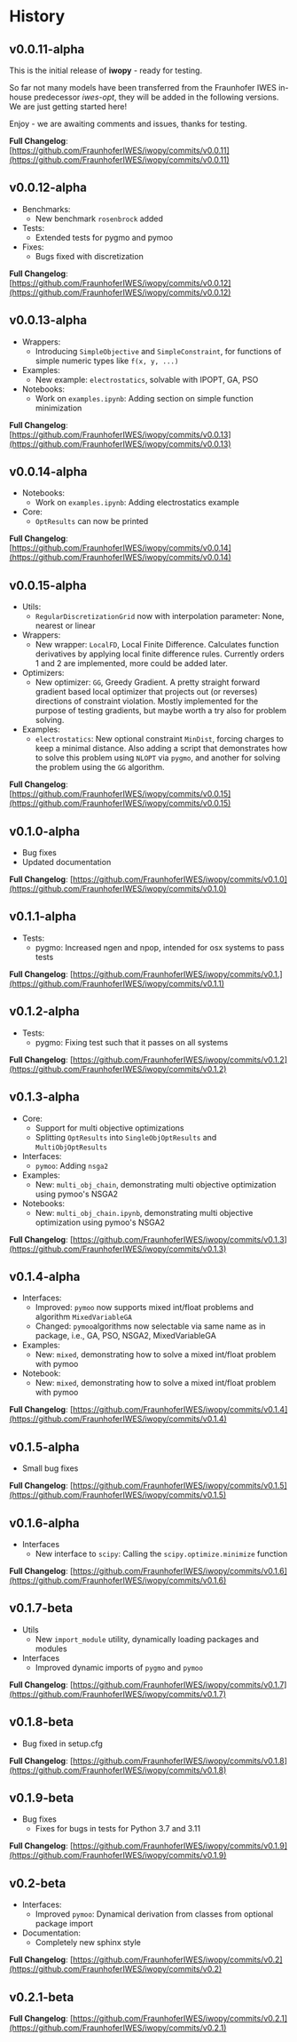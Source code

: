# History

## v0.0.11-alpha

This is the initial release of **iwopy** - ready for testing.

So far not many models have been transferred from the Fraunhofer IWES in-house predecessor *iwes-opt*, they will be added in the following versions. We are just getting started here!

Enjoy - we are awaiting comments and issues, thanks for testing.

**Full Changelog**: [https://github.com/FraunhoferIWES/iwopy/commits/v0.0.11](https://github.com/FraunhoferIWES/iwopy/commits/v0.0.11)

## v0.0.12-alpha

- Benchmarks:
  - New benchmark `rosenbrock` added
- Tests:
  - Extended tests for pygmo and pymoo
- Fixes:
  - Bugs fixed with discretization

**Full Changelog**: [https://github.com/FraunhoferIWES/iwopy/commits/v0.0.12](https://github.com/FraunhoferIWES/iwopy/commits/v0.0.12)

## v0.0.13-alpha

- Wrappers:
  - Introducing `SimpleObjective` and `SimpleConstraint`, for functions of simple numeric types like `f(x, y, ...)`
- Examples:
  - New example: `electrostatics`, solvable with IPOPT, GA, PSO
- Notebooks:
  - Work on `examples.ipynb`: Adding section on simple function minimization

**Full Changelog**: [https://github.com/FraunhoferIWES/iwopy/commits/v0.0.13](https://github.com/FraunhoferIWES/iwopy/commits/v0.0.13)

## v0.0.14-alpha

- Notebooks:
  - Work on `examples.ipynb`: Adding electrostatics example
- Core:
  - `OptResults` can now be printed

**Full Changelog**: [https://github.com/FraunhoferIWES/iwopy/commits/v0.0.14](https://github.com/FraunhoferIWES/iwopy/commits/v0.0.14)

## v0.0.15-alpha

- Utils:
  - `RegularDiscretizationGrid` now with interpolation parameter: None, nearest or linear
- Wrappers:
  - New wrapper: `LocalFD`, Local Finite Difference. Calculates function derivatives by applying local finite difference rules. Currently orders 1 and 2 are implemented, more could be added later.
- Optimizers:
  - New optimizer: `GG`, Greedy Gradient. A pretty straight forward gradient based local optimizer that projects out (or reverses) directions of constraint violation. Mostly implemented for the purpose of testing gradients, but maybe worth a try also for problem solving.
- Examples:
  - `electrostatics`: New optional constraint `MinDist`, forcing charges to keep a minimal distance. Also adding a script that demonstrates how to solve this problem using `NLOPT` via `pygmo`, and another for solving the problem using the `GG` algorithm.

**Full Changelog**: [https://github.com/FraunhoferIWES/iwopy/commits/v0.0.15](https://github.com/FraunhoferIWES/iwopy/commits/v0.0.15)

## v0.1.0-alpha

- Bug fixes
- Updated documentation

**Full Changelog**: [https://github.com/FraunhoferIWES/iwopy/commits/v0.1.0](https://github.com/FraunhoferIWES/iwopy/commits/v0.1.0)

## v0.1.1-alpha

- Tests:
  - pygmo: Increased ngen and npop, intended for osx systems to pass tests

**Full Changelog**: [https://github.com/FraunhoferIWES/iwopy/commits/v0.1.](https://github.com/FraunhoferIWES/iwopy/commits/v0.1.1)

## v0.1.2-alpha

- Tests:
  - pygmo: Fixing test such that it passes on all systems

**Full Changelog**: [https://github.com/FraunhoferIWES/iwopy/commits/v0.1.2](https://github.com/FraunhoferIWES/iwopy/commits/v0.1.2)

## v0.1.3-alpha

- Core:
  - Support for multi objective optimizations
  - Splitting `OptResults` into `SingleObjOptResults` and `MultiObjOptResults`
- Interfaces:
  - `pymoo`: Adding `nsga2`
- Examples:
  - New: `multi_obj_chain`, demonstrating multi objective optimization using pymoo's NSGA2
- Notebooks:
  - New: `multi_obj_chain.ipynb`, demonstrating multi objective optimization using pymoo's NSGA2
  
**Full Changelog**: [https://github.com/FraunhoferIWES/iwopy/commits/v0.1.3](https://github.com/FraunhoferIWES/iwopy/commits/v0.1.3)

## v0.1.4-alpha

- Interfaces:
  - Improved: `pymoo` now supports mixed int/float problems and algorithm `MixedVariableGA`
  - Changed: `pymoo`algorithms now selectable via same name as in package, i.e., GA, PSO, NSGA2, MixedVariableGA
- Examples:
  - New: `mixed`, demonstrating how to solve a mixed int/float problem with pymoo
- Notebook:
  - New: `mixed`, demonstrating how to solve a mixed int/float problem with pymoo
  
**Full Changelog**: [https://github.com/FraunhoferIWES/iwopy/commits/v0.1.4](https://github.com/FraunhoferIWES/iwopy/commits/v0.1.4)

## v0.1.5-alpha

- Small bug fixes
  
**Full Changelog**: [https://github.com/FraunhoferIWES/iwopy/commits/v0.1.5](https://github.com/FraunhoferIWES/iwopy/commits/v0.1.5)

## v0.1.6-alpha

- Interfaces
  - New interface to `scipy`: Calling the `scipy.optimize.minimize` function
  
**Full Changelog**: [https://github.com/FraunhoferIWES/iwopy/commits/v0.1.6](https://github.com/FraunhoferIWES/iwopy/commits/v0.1.6)

## v0.1.7-beta

- Utils
  - New `import_module` utility, dynamically loading packages and modules
- Interfaces
  - Improved dynamic imports of `pygmo` and `pymoo`
  
**Full Changelog**: [https://github.com/FraunhoferIWES/iwopy/commits/v0.1.7](https://github.com/FraunhoferIWES/iwopy/commits/v0.1.7)

## v0.1.8-beta

- Bug fixed in setup.cfg
  
**Full Changelog**: [https://github.com/FraunhoferIWES/iwopy/commits/v0.1.8](https://github.com/FraunhoferIWES/iwopy/commits/v0.1.8)

## v0.1.9-beta

- Bug fixes
  - Fixes for bugs in tests for Python 3.7 and 3.11

**Full Changelog**: [https://github.com/FraunhoferIWES/iwopy/commits/v0.1.9](https://github.com/FraunhoferIWES/iwopy/commits/v0.1.9)

## v0.2-beta

- Interfaces:
  - Improved `pymoo`: Dynamical derivation from classes from optional package import
- Documentation:
  - Completely new sphinx style

**Full Changelog**: [https://github.com/FraunhoferIWES/iwopy/commits/v0.2](https://github.com/FraunhoferIWES/iwopy/commits/v0.2)

## v0.2.1-beta


**Full Changelog**: [https://github.com/FraunhoferIWES/iwopy/commits/v0.2.1](https://github.com/FraunhoferIWES/iwopy/commits/v0.2.1)